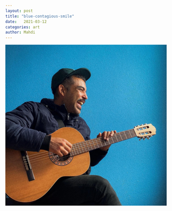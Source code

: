 ```yaml
---
layout: post
title: "blue-contagious-smile"
date:   2021-03-12
categories: art
author: Mahdi
---
```


![boy.](/img/arts/blue-contagious-smile.jpg)
